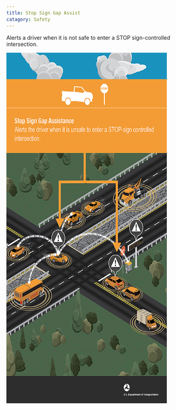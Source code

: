 ```yaml
---
title: Stop Sign Gap Assist
catagory: Safety
---
```


Alerts a driver when it is not safe to enter a STOP sign-controlled intersection.

![Stop Sign Gap Assist](../../assets/images/infographics/V2I_StopGapAssistance-med01.png)